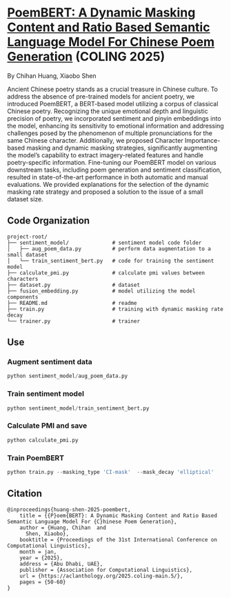 # [PoemBERT: A Dynamic Masking Content and Ratio Based Semantic Language Model For Chinese Poem Generation](https://aclanthology.org/2025.coling-main.5/) (COLING 2025)
By Chihan Huang, Xiaobo Shen

Ancient Chinese poetry stands as a crucial treasure in Chinese culture. To address the absence of pre-trained models for ancient poetry, we introduced PoemBERT, a BERT-based model utilizing a corpus of classical Chinese poetry. Recognizing the unique emotional depth and linguistic precision of poetry, we incorporated sentiment and pinyin embeddings into the model, enhancing its sensitivity to emotional information and addressing challenges posed by the phenomenon of multiple pronunciations for the same Chinese character. Additionally, we proposed Character Importance-based masking and dynamic masking strategies, significantly augmenting the model’s capability to extract imagery-related features and handle poetry-specific information. Fine-tuning our PoemBERT model on various downstream tasks, including poem generation and sentiment classification, resulted in state-of-the-art performance in both automatic and manual evaluations. We provided explanations for the selection of the dynamic masking rate strategy and proposed a solution to the issue of a small dataset size.


## Code Organization
```
project-root/
├── sentiment_model/              # sentiment model code folder
│   ├── aug_poem_data.py          # perform data augmentation to a small dataset
│   └── train_sentiment_bert.py   # code for training the sentiment model
├── calculate_pmi.py              # calculate pmi values between characters
├── dataset.py                    # dataset
├── fusion_embedding.py           # model utilizing the model components
├── README.md                     # readme
├── train.py                      # training with dynamic masking rate decay
└── trainer.py                    # trainer
```

## Use

### Augment sentiment data

```Python
python sentiment_model/aug_poem_data.py
```

### Train sentiment model

```Python
python sentiment_model/train_sentiment_bert.py
```

### Calculate PMI and save

```Python
python calculate_pmi.py
```

### Train PoemBERT

```Python
python train.py --masking_type 'CI-mask'  --mask_decay 'elliptical'
```

## Citation
```
@inproceedings{huang-shen-2025-poembert,
    title = {{P}oem{BERT}: A Dynamic Masking Content and Ratio Based Semantic Language Model For {C}hinese Poem Generation},
    author = {Huang, Chihan  and
      Shen, Xiaobo},
    booktitle = {Proceedings of the 31st International Conference on Computational Linguistics},
    month = jan,
    year = {2025},
    address = {Abu Dhabi, UAE},
    publisher = {Association for Computational Linguistics},
    url = {https://aclanthology.org/2025.coling-main.5/},
    pages = {50-60}
}
```
